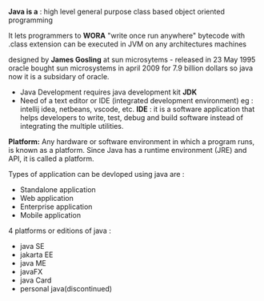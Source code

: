 **Java is a** :
	high level
	general purpose 
	class based
	object oriented programming

It lets programmers to **WORA**
"write once run anywhere"
bytecode with .class extension can be executed in JVM on any architectures machines

designed by **James Gosling** at sun microsytems - released in 23 May 1995
oracle bought sun microsystems in april 2009 for 7.9 billion dollars
so java now it is a subsidary of oracle.

- Java Development requires java development kit **JDK** 
- Need of a text editor or IDE (integrated development environment) eg : intellij idea, netbeans, vscode, etc.
	**IDE** : it is a software application that helps developers to write, test, debug and build software instead of integrating the multiple utilities.
	
**Platform:** Any hardware or software environment in which a program runs, is known as a platform. Since Java has a runtime environment (JRE) and API, it is called a platform.

Types of application can be devloped using java are :
- Standalone application
- Web application 
- Enterprise application
- Mobile application

4 platforms or editions of java :
- java SE
- jakarta EE
- java ME
- javaFX
- java Card
- personal java(discontinued)